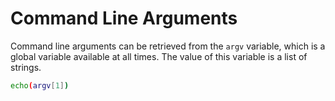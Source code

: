 # Command Line Arguments

Command line arguments can be retrieved from the `argv` variable, which is a global variable available at all times. The value of this variable is a list of strings.

```bash
echo(argv[1])
```
